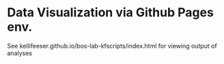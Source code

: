# Data Visualization via Github Pages env. 


See kellifeeser.github.io/bos-lab-kfscripts/index.html for viewing output of analyses
